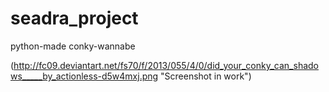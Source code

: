 seadra_project
==============

python-made conky-wannabe

(http://fc09.deviantart.net/fs70/f/2013/055/4/0/did_your_conky_can_shadows_____by_actionless-d5w4mxj.png "Screenshot in work")
